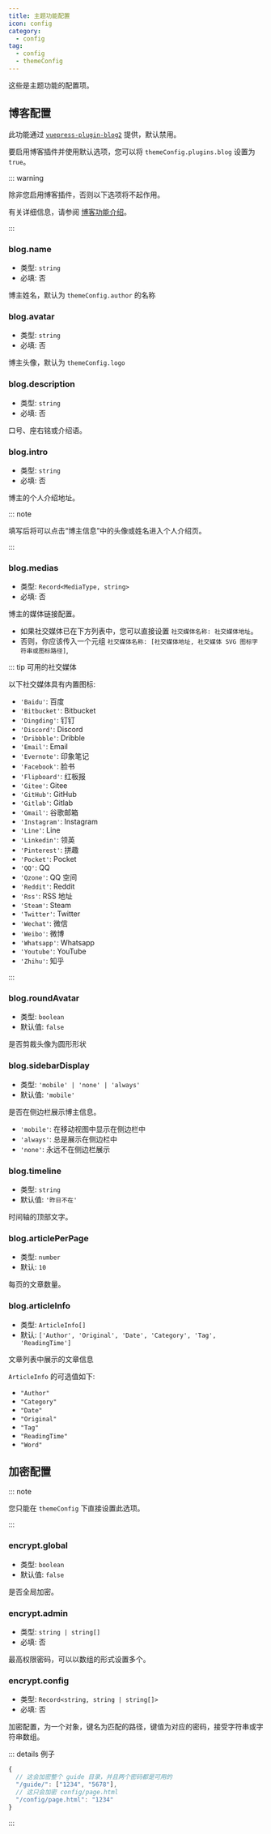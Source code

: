```yaml
---
title: 主题功能配置
icon: config
category:
  - config
tag:
  - config
  - themeConfig
---
```


这些是主题功能的配置项。

## 博客配置

此功能通过 [`vuepress-plugin-blog2`][blog2] 提供，默认禁用。

要启用博客插件并使用默认选项，您可以将 `themeConfig.plugins.blog` 设置为 `true`。

::: warning

除非您启用博客插件，否则以下选项将不起作用。

有关详细信息，请参阅 [博客功能介绍](../../guide/blog/intro.md)。

:::

### blog.name

- 类型: `string`
- 必填: 否

博主姓名，默认为 `themeConfig.author` 的名称

### blog.avatar

- 类型: `string`
- 必填: 否

博主头像，默认为 `themeConfig.logo`

### blog.description

- 类型: `string`
- 必填: 否

口号、座右铭或介绍语。

### blog.intro

- 类型: `string`
- 必填: 否

博主的个人介绍地址。

::: note

填写后将可以点击“博主信息”中的头像或姓名进入个人介绍页。

:::

### blog.medias

- 类型: `Record<MediaType, string>`
- 必填: 否

博主的媒体链接配置。

- 如果社交媒体已在下方列表中，您可以直接设置 `社交媒体名称: 社交媒体地址`。
- 否则，你应该传入一个元组 `社交媒体名称: [社交媒体地址, 社交媒体 SVG 图标字符串或图标路径]`,

::: tip 可用的社交媒体

以下社交媒体具有内置图标:

- `'Baidu'`: 百度
- `'Bitbucket'`: Bitbucket
- `'Dingding'`: 钉钉
- `'Discord'`: Discord
- `'Dribbble'`: Dribble
- `'Email'`: Email
- `'Evernote'`: 印象笔记
- `'Facebook'`: 脸书
- `'Flipboard'`: 红板报
- `'Gitee'`: Gitee
- `'GitHub'`: GitHub
- `'Gitlab'`: Gitlab
- `'Gmail'`: 谷歌邮箱
- `'Instagram'`: Instagram
- `'Line'`: Line
- `'Linkedin'`: 领英
- `'Pinterest'`: 拼趣
- `'Pocket'`: Pocket
- `'QQ'`: QQ
- `'Qzone'`: QQ 空间
- `'Reddit'`: Reddit
- `'Rss'`: RSS 地址
- `'Steam'`: Steam
- `'Twitter'`: Twitter
- `'Wechat'`: 微信
- `'Weibo'`: 微博
- `'Whatsapp'`: Whatsapp
- `'Youtube'`: YouTube
- `'Zhihu'`: 知乎

:::

### blog.roundAvatar

- 类型: `boolean`
- 默认值: `false`

是否剪裁头像为圆形形状

### blog.sidebarDisplay

- 类型: `'mobile' | 'none' | 'always'`
- 默认值: `'mobile'`

是否在侧边栏展示博主信息。

- `'mobile'`: 在移动视图中显示在侧边栏中
- `'always'`: 总是展示在侧边栏中
- `'none'`: 永远不在侧边栏展示

### blog.timeline

- 类型: `string`
- 默认值: `'昨日不在'`

时间轴的顶部文字。

### blog.articlePerPage

- 类型: `number`
- 默认: `10`

每页的文章数量。

### blog.articleInfo

- 类型: `ArticleInfo[]`
- 默认: `['Author', 'Original', 'Date', 'Category', 'Tag', 'ReadingTime']`

文章列表中展示的文章信息

`ArticleInfo` 的可选值如下:

- `"Author"`
- `"Category"`
- `"Date"`
- `"Original"`
- `"Tag"`
- `"ReadingTime"`
- `"Word"`

## 加密配置 <Badge text="仅限 Root" type="warning" />

::: note

您只能在 `themeConfig` 下直接设置此选项。

:::

### encrypt.global

- 类型: `boolean`
- 默认值: `false`

是否全局加密。

### encrypt.admin

- 类型: `string | string[]`
- 必填: 否

最高权限密码，可以以数组的形式设置多个。

### encrypt.config

- 类型: `Record<string, string | string[]>`
- 必填: 否

加密配置，为一个对象，键名为匹配的路径，键值为对应的密码，接受字符串或字符串数组。

::: details 例子

```js
{
  // 这会加密整个 guide 目录，并且两个密码都是可用的
  "/guide/": ["1234", "5678"],
  // 这只会加密 config/page.html
  "/config/page.html": "1234"
}
```

:::

[blog2]: https://vuepress-theme-hope.github.io/v2/blog/zh/
